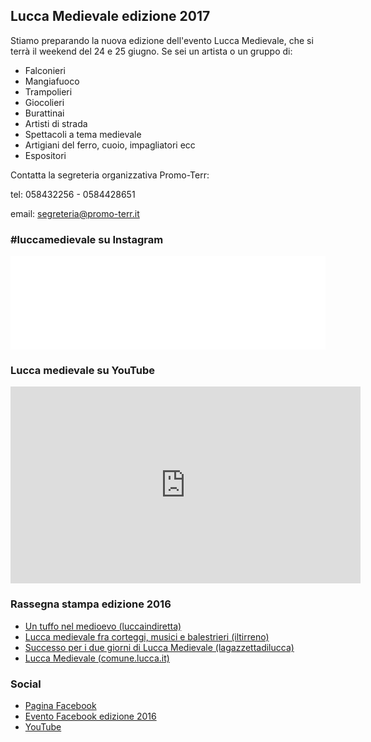 ## Lucca Medievale edizione 2017

Stiamo preparando la nuova edizione dell'evento Lucca Medievale, che si terrà il weekend del 24 e 25 giugno. Se sei un artista o un gruppo di:

* Falconieri
* Mangiafuoco
* Trampolieri
* Giocolieri
* Burattinai
* Artisti di strada
* Spettacoli a tema medievale
* Artigiani del ferro, cuoio, impagliatori ecc
* Espositori

Contatta la segreteria organizzativa Promo-Terr:

tel: 058432256 - 0584428651 

email: [segreteria@promo-terr.it](mailto:segreteria@promo-terr.it)

<script type="application/ld+json">
{
  "@context": "http://schema.org",
  "@type": "Event",
  "location": {
    "@type": "Place",
    "address": {
      "@type": "PostalAddress",
      "addressLocality": "Lucca",
      "addressRegion": "LU",
      "postalCode": "55100",
      "streetAddress": "Piazza San Francesco"
    },
    "name": "Piazza San Francesco"
  },
  "name": "Lucca Medievale",
  "description": "Evento annuale con mostra mercato, spettacoli di strada, torneo dei balestrieri",
  "eventStatus": "EventScheduled",
  "isAccessibleForFree": true,
  "startDate": "2017-06-24T08:30",
  "endDate": "2017-06-25T23:30",
  "url": "http://luccamedievale.it"
}
</script>

### #luccamedievale su Instagram

<!-- LightWidget WIDGET --><script src="//lightwidget.com/widgets/lightwidget.js"></script><iframe src="//lightwidget.com/widgets/a9530d5c2dba5ceda13ab2bce71db594.html" scrolling="no" allowtransparency="true" class="lightwidget-widget" style="width: 100%; border: 0; overflow: hidden;"></iframe>

### Lucca medievale su YouTube

<iframe width="560" height="315" src="https://www.youtube.com/embed/videoseries?list=PLGmFjg-_N7COfovMy0z5-9uYcLXp1Tec-&amp;showinfo=0" frameborder="0" allowfullscreen></iframe>

### Rassegna stampa edizione 2016

* [Un tuffo nel medioevo (luccaindiretta)](http://www.luccaindiretta.it/cultura-e-spettacoli/item/71635-lucca-un-tuffo-nel-medioevo-foto.html)
* [Lucca medievale fra corteggi, musici e balestrieri (iltirreno)](http://iltirreno.gelocal.it/lucca/cronaca/2016/05/23/news/lucca-medievale-fra-corteggi-musici-e-balestrieri-1.13526949)
* [Successo per i due giorni di Lucca Medievale (lagazzettadilucca)](http://www.lagazzettadilucca.it/index.php/l-evento/2016/06/successo-per-i-due-giorni-di-lucca-medievale/)
* [Lucca Medievale (comune.lucca.it)](http://www.comune.lucca.it/flex/cm/pages/ServeBLOB.php/L/IT/IDPagina/15889)

### Social

* [Pagina Facebook](https://www.facebook.com/luccamedievale/)
* [Evento Facebook edizione 2016](https://www.facebook.com/events/1730372070582555/)
* [YouTube](https://www.youtube.com/playlist?list=PLGmFjg-_N7COfovMy0z5-9uYcLXp1Tec-)
